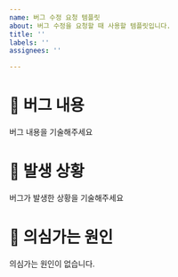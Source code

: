 ```yaml
---
name: 버그 수정 요청 템플릿
about: 버그 수정을 요청할 때 사용할 템플릿입니다.
title: ''
labels: ''
assignees: ''

---
```


# 🐞 버그 내용
버그 내용을 기술해주세요
# 🔬 발생 상황
버그가 발생한 상황을 기술해주세요
# 📝 의심가는 원인
의심가는 원인이 없습니다.
